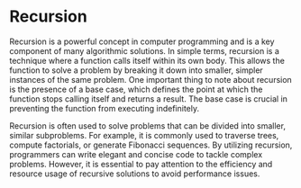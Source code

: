 # Recursion

Recursion is a powerful concept in computer programming and is a key component of many algorithmic solutions. In simple terms, recursion is a technique where a function calls itself within its own body. This allows the function to solve a problem by breaking it down into smaller, simpler instances of the same problem.
One important thing to note about recursion is the presence of a base case, which defines the point at which the function stops calling itself and returns a result. The base case is crucial in preventing the function from executing indefinitely.

Recursion is often used to solve problems that can be divided into smaller, similar subproblems. For example, it is commonly used to traverse trees, compute factorials, or generate Fibonacci sequences. By utilizing recursion, programmers can write elegant and concise code to tackle complex problems. However, it is essential to pay attention to the efficiency and resource usage of recursive solutions to avoid performance issues.
